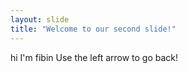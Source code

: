 ```yaml
---
layout: slide
title: "Welcome to our second slide!"
---
```

hi I'm fibin 
Use the left arrow to go back!
